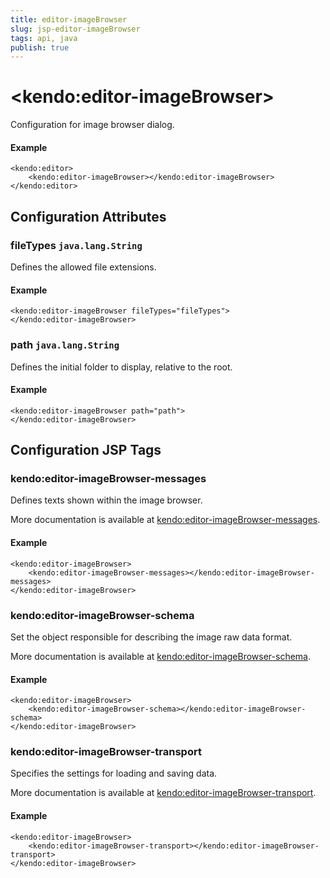 ```yaml
---
title: editor-imageBrowser
slug: jsp-editor-imageBrowser
tags: api, java
publish: true
---
```


# \<kendo:editor-imageBrowser\>

Configuration for image browser dialog.

#### Example
    <kendo:editor>
        <kendo:editor-imageBrowser></kendo:editor-imageBrowser>
    </kendo:editor>

## Configuration Attributes

### fileTypes `java.lang.String`

Defines the allowed file extensions.

#### Example
    <kendo:editor-imageBrowser fileTypes="fileTypes">
    </kendo:editor-imageBrowser>

### path `java.lang.String`

Defines the initial folder to display, relative to the root.

#### Example
    <kendo:editor-imageBrowser path="path">
    </kendo:editor-imageBrowser>


##  Configuration JSP Tags

### kendo:editor-imageBrowser-messages

Defines texts shown within the image browser.

More documentation is available at [kendo:editor-imageBrowser-messages](/kendo-ui/api/wrappers/jsp/editor/imagebrowser-messages).

#### Example

    <kendo:editor-imageBrowser>
        <kendo:editor-imageBrowser-messages></kendo:editor-imageBrowser-messages>
    </kendo:editor-imageBrowser>

### kendo:editor-imageBrowser-schema

Set the object responsible for describing the image raw data format.

More documentation is available at [kendo:editor-imageBrowser-schema](/kendo-ui/api/wrappers/jsp/editor/imagebrowser-schema).

#### Example

    <kendo:editor-imageBrowser>
        <kendo:editor-imageBrowser-schema></kendo:editor-imageBrowser-schema>
    </kendo:editor-imageBrowser>

### kendo:editor-imageBrowser-transport

Specifies the settings for loading and saving data.

More documentation is available at [kendo:editor-imageBrowser-transport](/kendo-ui/api/wrappers/jsp/editor/imagebrowser-transport).

#### Example

    <kendo:editor-imageBrowser>
        <kendo:editor-imageBrowser-transport></kendo:editor-imageBrowser-transport>
    </kendo:editor-imageBrowser>

